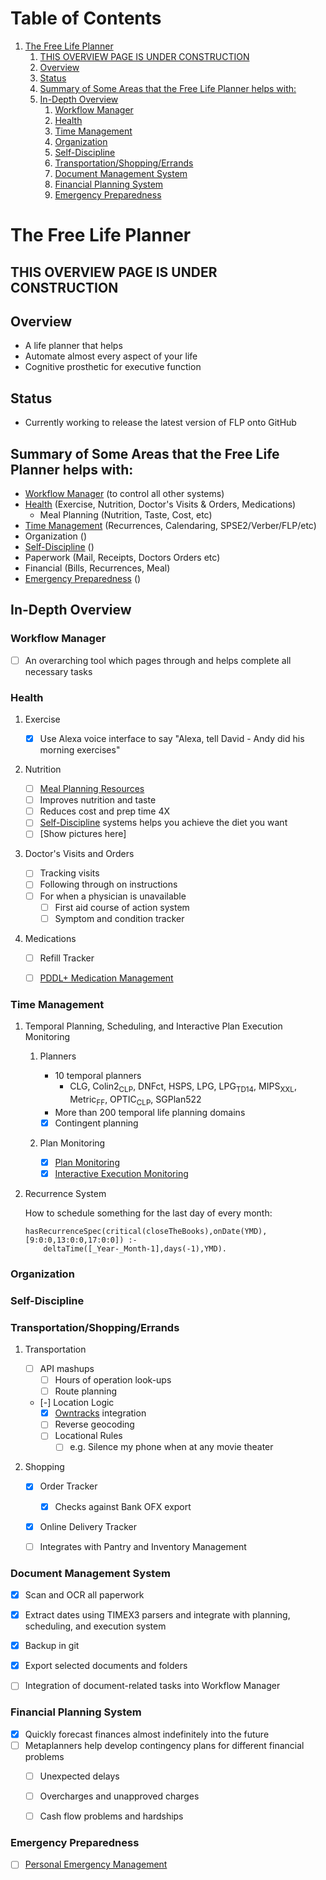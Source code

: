 
# Table of Contents

1.  [The Free Life Planner](#org9ce0ee0)
    1.  [THIS OVERVIEW PAGE IS UNDER CONSTRUCTION](#org7dd6dd4)
    2.  [Overview](#orge932575)
    3.  [Status](#org8a222c9)
    4.  [Summary of Some Areas that the Free Life Planner helps with:](#org1e64cf2)
    5.  [In-Depth Overview](#org0cd8eb6)
        1.  [Workflow Manager](#org28737b6)
        2.  [Health](#org371337d)
        3.  [Time Management](#orgdbc2189)
        4.  [Organization](#orgecbd97a)
        5.  [Self-Discipline](#org9045082)
        6.  [Transportation/Shopping/Errands](#org87df4cf)
        7.  [Document Management System](#org7c508f2)
        8.  [Financial Planning System](#org860c0cf)
        9.  [Emergency Preparedness](#orgacdaf35)


<a id="org9ce0ee0"></a>

# The Free Life Planner


<a id="org7dd6dd4"></a>

## THIS OVERVIEW PAGE IS UNDER CONSTRUCTION


<a id="orge932575"></a>

## Overview

-   A life planner that helps
-   Automate almost every aspect of your life
-   Cognitive prosthetic for executive function


<a id="org8a222c9"></a>

## Status

-   Currently working to release the latest version of FLP onto GitHub


<a id="org1e64cf2"></a>

## Summary of Some Areas that the Free Life Planner helps with:

-   [Workflow Manager](#org28737b6) (to control all other systems)
-   [Health](#org371337d) (Exercise, Nutrition, Doctor's Visits & Orders, Medications)
    -   Meal Planning (Nutrition, Taste, Cost, etc)
-   [Time Management](#orgdbc2189) (Recurrences, Calendaring, SPSE2/Verber/FLP/etc)
-   Organization ()
-   [Self-Discipline](#org9045082) ()
-   Paperwork (Mail, Receipts, Doctors Orders etc)
-   Financial (Bills, Recurrences, Meal)
-   [Emergency Preparedness](#orgacdaf35) ()


<a id="org0cd8eb6"></a>

## In-Depth Overview


<a id="org28737b6"></a>

### Workflow Manager

-   [ ] An overarching tool which pages through and helps complete all necessary tasks


<a id="org371337d"></a>

### Health

1.  Exercise

    -   [X] Use Alexa voice interface to say "Alexa, tell David - Andy did his morning exercises"

2.  Nutrition

    -   [ ] [Meal Planning Resources](https://frdcsa.org/~andrewdo/WebWiki/MealPlanningResources.html)
    -   [ ] Improves nutrition and taste
    -   [ ] Reduces cost and prep time 4X
    -   [ ] [Self-Discipline](#org9045082) systems helps you achieve the diet you want
    -   [ ] [Show pictures here]

3.  Doctor's Visits and Orders

    -   [ ] Tracking visits
    -   [ ] Following through on instructions
    -   [ ] For when a physician is unavailable
        -   [ ] First aid course of action system
        -   [ ] Symptom and condition tracker

4.  Medications

    -   [ ] Refill Tracker
    -   [ ] [PDDL+ Medication Management](https://github.com/fareskalaboud/PDDLPlusBenchmarkDomains)


<a id="orgdbc2189"></a>

### Time Management

1.  Temporal Planning, Scheduling, and Interactive Plan Execution Monitoring

    1.  Planners
    
        -   10 temporal planners
            -   CLG, Colin2<sub>CLP</sub>, DNFct, HSPS, LPG, LPG<sub>TD</sub><sub>1</sub><sub>4</sub>, MIPS<sub>XXL</sub>, Metric<sub>FF</sub>, OPTIC<sub>CLP</sub>, SGPlan522
        -   More than 200 temporal life planning domains
        -   [X] Contingent planning
    
    2.  Plan Monitoring
    
        -   [X] [Plan Monitoring](https://github.com/aindilis/plan-monitor#readme)
        -   [X] [Interactive Execution Monitoring](https://frdcsa.org/~andrewdo/iem2-3.mp4)

2.  Recurrence System

    How to schedule something for the last day of every month:
    
        hasRecurrenceSpec(critical(closeTheBooks),onDate(YMD),[9:0:0,13:0:0,17:0:0]) :-
        	deltaTime([_Year-_Month-1],days(-1),YMD).


<a id="orgecbd97a"></a>

### Organization


<a id="org9045082"></a>

### Self-Discipline


<a id="org87df4cf"></a>

### Transportation/Shopping/Errands

1.  Transportation

    -   [ ] API mashups
        -   [ ] Hours of operation look-ups
        -   [ ] Route planning
    -   [-] Location Logic
        -   [X] [Owntracks](https://owntracks.org/) integration
        -   [ ] Reverse geocoding
        -   [ ] Locational Rules
            -   [ ] e.g. Silence my phone when at any movie theater

2.  Shopping

    -   [X] Order Tracker
        -   [X] Checks against Bank OFX export
    -   [X] Online Delivery Tracker
    -   [ ] Integrates with Pantry and Inventory Management


<a id="org7c508f2"></a>

### Document Management System

-   [X] Scan and OCR all paperwork
-   [X] Extract dates using TIMEX3 parsers and integrate with planning,
    scheduling, and execution system
-   [X] Backup in git
-   [X] Export selected documents and folders
-   [ ] Integration of document-related tasks into Workflow Manager


<a id="org860c0cf"></a>

### Financial Planning System

-   [X] Quickly forecast finances almost indefinitely into the future
-   [ ] Metaplanners help develop contingency plans for different financial problems
    -   [ ] Unexpected delays
    -   [ ] Overcharges and unapproved charges
    -   [ ] Cash flow problems and hardships


<a id="orgacdaf35"></a>

### Emergency Preparedness

-   [ ] [Personal Emergency Management](https://frdcsa.org/~andrewdo/ontolog-20220410-reduced.mp4)

